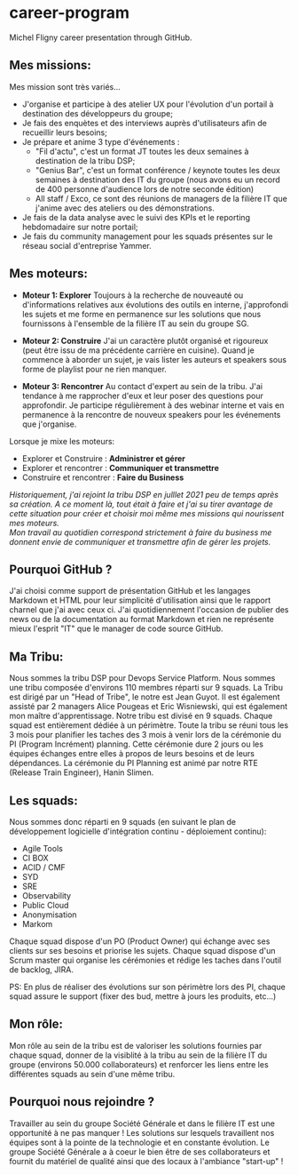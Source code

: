 # career-program
Michel Fligny career presentation through GitHub.

## Mes missions:
Mes mission sont très variés...
- J'organise et participe à des atelier UX pour l'évolution d'un portail à destination des développeurs du groupe;
- Je fais des enquètes et des interviews auprès d'utilisateurs afin de recueillir leurs besoins;
- Je prépare et anime 3 type d'événements :
    - "Fil d'actu", c'est un format JT toutes les deux semaines à destination de la tribu DSP;
    - "Genius Bar", c'est un format conférence / keynote toutes les deux semaines à destination des IT du groupe (nous avons eu un record de 400 personne d'audience lors de notre seconde édition)
    - All staff / Exco, ce sont des réunions de managers de la filière IT que j'anime avec des ateliers ou des démonstrations.
- Je fais de la data analyse avec le suivi des KPIs et le reporting hebdomadaire sur notre portail;
- Je fais du community management pour les squads présentes sur le réseau social d'entreprise Yammer.

## Mes moteurs:

- **Moteur 1: Explorer**
Toujours à la recherche de nouveauté ou d'informations relatives aux évolutions des outils en interne, j'approfondi les sujets et me forme en permanence sur les solutions que nous fournissons à l'ensemble de la filière IT au sein du groupe SG.

- **Moteur 2: Construire**
J'ai un caractère plutôt organisé et rigoureux (peut être issu de ma précédente carrière en cuisine). Quand je commence à aborder un sujet, je vais lister les auteurs et speakers sous forme de playlist pour ne rien manquer. 

- **Moteur 3: Rencontrer**
Au contact d'expert au sein de la tribu. J'ai tendance à me rapprocher d'eux et leur poser des questions pour approfondir. Je participe régulièrement à des webinar interne et vais en permanence à la rencontre de nouveux speakers pour les événements que j'organise.

Lorsque je mixe les moteurs:
- Explorer et Construire : **Administrer et gérer**
- Explorer et rencontrer : **Communiquer et transmettre**
- Construire et rencontrer : **Faire du Business**

*Historiquement, j'ai rejoint la tribu DSP en julllet 2021 peu de temps après sa création. A ce moment là, tout était à faire et j'ai su tirer avantage de cette situation pour créer et choisir moi même mes missions qui nourissent mes moteurs. <br>
Mon travail au quotidien correspond strictement à faire du business me donnent envie de communiquer et transmettre afin de gérer les projets.*

## Pourquoi GitHub ?
J'ai choisi comme support de présentation GitHub et les langages Markdown et HTML pour leur simplicité d'utilisation ainsi que le rapport charnel que j'ai avec ceux ci.
J'ai quotidiennement l'occasion de publier des news ou de la documentation au format Markdown et rien ne représente mieux l'esprit "IT" que le manager de code source GitHub.

## Ma Tribu:
Nous sommes la tribu DSP pour Devops Service Platform.
Nous sommes une tribu composée d'environs 110 membres réparti sur 9 squads.
La Tribu est dirigé par un "Head of Tribe", le notre est Jean Guyot. Il est également assisté par 2 managers Alice Pougeas et Eric Wisniewski, qui est également mon maître d'apprentissage.
Notre tribu est divisé en 9 squads. Chaque squad est entièrement dédiée à un périmètre.
Toute la tribu se réuni tous les 3 mois pour planifier les taches des 3 mois à venir lors de la cérémonie du PI (Program Incrément) planning. Cette cérémonie dure 2 jours ou les équipes échanges entre elles à propos de leurs besoins et de leurs dépendances. La cérémonie du PI Planning est animé par notre RTE (Release Train Engineer), Hanin Slimen.

## Les squads:
Nous sommes donc réparti en 9 squads (en suivant le plan de développement logicielle d'intégration continu - déploiement continu):
- Agile Tools
- CI BOX
- ACID / CMF
- SYD
- SRE
- Observability
- Public Cloud
- Anonymisation
- Markom

Chaque squad dispose d'un PO (Product Owner) qui échange avec ses clients sur ses besoins et priorise les sujets. Chaque squad dispose d'un Scrum master qui organise les cérémonies et rédige les taches dans l'outil de backlog, JIRA.

PS: En plus de réaliser des évolutions sur son périmètre lors des PI, chaque squad assure le support (fixer des bud, mettre à jours les produits, etc...)

## Mon rôle:
Mon rôle au sein de la tribu est de valoriser les solutions fournies par chaque squad, donner de la visiblité à la tribu au sein de la filière IT du groupe (environs 50.000 collaborateurs) et renforcer les liens entre les différentes squads au sein d'une même tribu.

## Pourquoi nous rejoindre ?
Travailler au sein du groupe Société Générale et dans le filière IT est une opportunité à ne pas manquer !
Les solutions sur lesquels travaillent nos équipes sont à la pointe de la technologie et en constante évolution. Le groupe Société Générale a à coeur le bien être de ses collaborateurs et fournit du matériel de qualité ainsi que des locaux à l'ambiance "start-up" !

